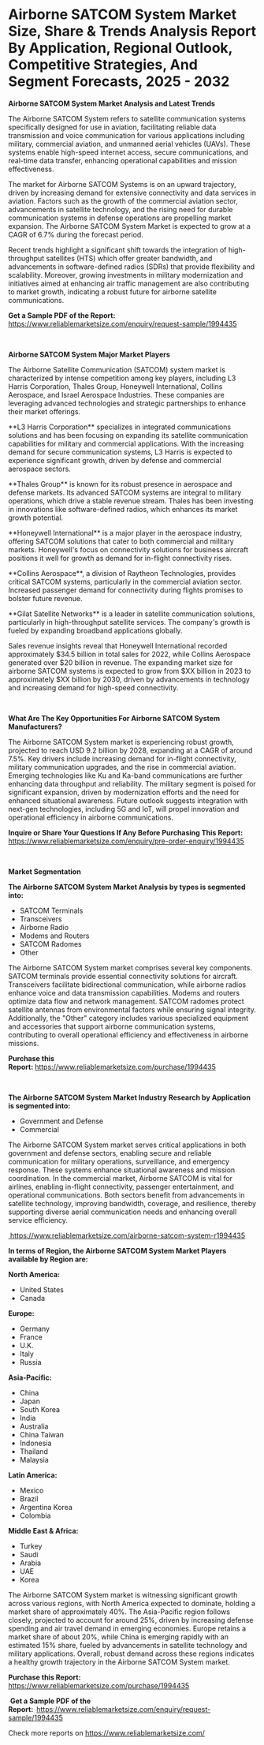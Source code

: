 <p><h1>Airborne SATCOM System Market Size, Share & Trends Analysis Report By Application, Regional Outlook, Competitive Strategies, And Segment Forecasts, 2025 - 2032</h1></p><p><strong>Airborne SATCOM System Market Analysis and Latest Trends</strong></p>
<p><p>The Airborne SATCOM System refers to satellite communication systems specifically designed for use in aviation, facilitating reliable data transmission and voice communication for various applications including military, commercial aviation, and unmanned aerial vehicles (UAVs). These systems enable high-speed internet access, secure communications, and real-time data transfer, enhancing operational capabilities and mission effectiveness.</p><p>The market for Airborne SATCOM Systems is on an upward trajectory, driven by increasing demand for extensive connectivity and data services in aviation. Factors such as the growth of the commercial aviation sector, advancements in satellite technology, and the rising need for durable communication systems in defense operations are propelling market expansion. The Airborne SATCOM System Market is expected to grow at a CAGR of 6.7% during the forecast period. </p><p>Recent trends highlight a significant shift towards the integration of high-throughput satellites (HTS) which offer greater bandwidth, and advancements in software-defined radios (SDRs) that provide flexibility and scalability. Moreover, growing investments in military modernization and initiatives aimed at enhancing air traffic management are also contributing to market growth, indicating a robust future for airborne satellite communications.</p></p>
<p><strong>Get a Sample PDF of the Report:&nbsp;</strong> <a href="https://www.reliablemarketsize.com/enquiry/request-sample/1994435?utm_campaign=2344&utm_medium=2&utm_source=Github&utm_content=ia&utm_term=15022025&utm_id=airborne-satcom-system">https://www.reliablemarketsize.com/enquiry/request-sample/1994435</a></p>
<p>&nbsp;</p>
<p><strong>Airborne SATCOM System Major Market Players</strong></p>
<p><p>The Airborne Satellite Communication (SATCOM) system market is characterized by intense competition among key players, including L3 Harris Corporation, Thales Group, Honeywell International, Collins Aerospace, and Israel Aerospace Industries. These companies are leveraging advanced technologies and strategic partnerships to enhance their market offerings.</p><p>**L3 Harris Corporation** specializes in integrated communications solutions and has been focusing on expanding its satellite communication capabilities for military and commercial applications. With the increasing demand for secure communication systems, L3 Harris is expected to experience significant growth, driven by defense and commercial aerospace sectors.</p><p>**Thales Group** is known for its robust presence in aerospace and defense markets. Its advanced SATCOM systems are integral to military operations, which drive a stable revenue stream. Thales has been investing in innovations like software-defined radios, which enhances its market growth potential.</p><p>**Honeywell International** is a major player in the aerospace industry, offering SATCOM solutions that cater to both commercial and military markets. Honeywell's focus on connectivity solutions for business aircraft positions it well for growth as demand for in-flight connectivity rises.</p><p>**Collins Aerospace**, a division of Raytheon Technologies, provides critical SATCOM systems, particularly in the commercial aviation sector. Increased passenger demand for connectivity during flights promises to bolster future revenue.</p><p>**Gilat Satellite Networks** is a leader in satellite communication solutions, particularly in high-throughput satellite services. The company's growth is fueled by expanding broadband applications globally.</p><p>Sales revenue insights reveal that Honeywell International recorded approximately $34.5 billion in total sales for 2022, while Collins Aerospace generated over $20 billion in revenue. The expanding market size for airborne SATCOM systems is expected to grow from $XX billion in 2023 to approximately $XX billion by 2030, driven by advancements in technology and increasing demand for high-speed connectivity.</p></p>
<p>&nbsp;</p>
<p><strong>What Are The Key Opportunities For Airborne SATCOM System Manufacturers?</strong></p>
<p><p>The Airborne SATCOM System market is experiencing robust growth, projected to reach USD 9.2 billion by 2028, expanding at a CAGR of around 7.5%. Key drivers include increasing demand for in-flight connectivity, military communication upgrades, and the rise in commercial aviation. Emerging technologies like Ku and Ka-band communications are further enhancing data throughput and reliability. The military segment is poised for significant expansion, driven by modernization efforts and the need for enhanced situational awareness. Future outlook suggests integration with next-gen technologies, including 5G and IoT, will propel innovation and operational efficiency in airborne communications.</p></p>
<p><strong>Inquire or Share Your Questions If Any Before Purchasing This Report:</strong> <a href="https://www.reliablemarketsize.com/enquiry/pre-order-enquiry/1994435?utm_campaign=2344&utm_medium=2&utm_source=Github&utm_content=ia&utm_term=15022025&utm_id=airborne-satcom-system">https://www.reliablemarketsize.com/enquiry/pre-order-enquiry/1994435</a></p>
<p>&nbsp;</p>
<p><strong>Market Segmentation</strong></p>
<p><strong>The Airborne SATCOM System Market Analysis by types is segmented into:</strong></p>
<p><ul><li>SATCOM Terminals</li><li>Transceivers</li><li>Airborne Radio</li><li>Modems and Routers</li><li>SATCOM Radomes</li><li>Other</li></ul></p>
<p><p>The Airborne SATCOM System market comprises several key components. SATCOM terminals provide essential connectivity solutions for aircraft. Transceivers facilitate bidirectional communication, while airborne radios enhance voice and data transmission capabilities. Modems and routers optimize data flow and network management. SATCOM radomes protect satellite antennas from environmental factors while ensuring signal integrity. Additionally, the "Other" category includes various specialized equipment and accessories that support airborne communication systems, contributing to overall operational efficiency and effectiveness in airborne missions.</p></p>
<p><strong>Purchase this Report:&nbsp;</strong><a href="https://www.reliablemarketsize.com/purchase/1994435?utm_campaign=2344&utm_medium=2&utm_source=Github&utm_content=ia&utm_term=15022025&utm_id=airborne-satcom-system">https://www.reliablemarketsize.com/purchase/1994435</a></p>
<p>&nbsp;</p>
<p><strong>The Airborne SATCOM System Market Industry Research by Application is segmented into:</strong></p>
<p><ul><li>Government and Defense</li><li>Commercial</li></ul></p>
<p><p>The Airborne SATCOM System market serves critical applications in both government and defense sectors, enabling secure and reliable communication for military operations, surveillance, and emergency response. These systems enhance situational awareness and mission coordination. In the commercial market, Airborne SATCOM is vital for airlines, enabling in-flight connectivity, passenger entertainment, and operational communications. Both sectors benefit from advancements in satellite technology, improving bandwidth, coverage, and resilience, thereby supporting diverse aerial communication needs and enhancing overall service efficiency.</p></p>
<p><a href="https://www.reliablemarketsize.com/airborne-satcom-system-r1994435?utm_campaign=2344&utm_medium=2&utm_source=Github&utm_content=ia&utm_term=15022025&utm_id=airborne-satcom-system">&nbsp;https://www.reliablemarketsize.com/airborne-satcom-system-r1994435</a></p>
<p><strong>In terms of Region, the Airborne SATCOM System Market Players available by Region are:</strong></p>
<p>
    <p> <strong> North America: </strong>
        <ul>
            <li>United States</li>
            <li>Canada</li>
        </ul>
        </p> 
    <p> <strong> Europe: </strong>
        <ul>
            <li>Germany</li>
            <li>France</li>
            <li>U.K.</li>
            <li>Italy</li>
            <li>Russia</li>
        </ul>
        </p> 
    <p> <strong> Asia-Pacific: </strong>
        <ul>
            <li>China</li>
            <li>Japan</li>
            <li>South Korea</li>
            <li>India</li>
            <li>Australia</li>
            <li>China Taiwan</li>
            <li>Indonesia</li>
            <li>Thailand</li>
            <li>Malaysia</li>
        </ul>
        </p> 
    <p> <strong> Latin America: </strong>
        <ul>
            <li>Mexico</li>
            <li>Brazil</li>
            <li>Argentina Korea</li>
            <li>Colombia</li>
        </ul>
        </p> 
    <p> <strong> Middle East & Africa: </strong>
        <ul>
            <li>Turkey</li>
            <li>Saudi</li>
            <li>Arabia</li>
            <li>UAE</li>
            <li>Korea</li>
        </ul>
    </p>
    </p>
<p><p>The Airborne SATCOM System market is witnessing significant growth across various regions, with North America expected to dominate, holding a market share of approximately 40%. The Asia-Pacific region follows closely, projected to account for around 25%, driven by increasing defense spending and air travel demand in emerging economies. Europe retains a market share of about 20%, while China is emerging rapidly with an estimated 15% share, fueled by advancements in satellite technology and military applications. Overall, robust demand across these regions indicates a healthy growth trajectory in the Airborne SATCOM System market.</p></p>
<p><strong>Purchase this Report: </strong><a href="https://www.reliablemarketsize.com/purchase/1994435?utm_campaign=2344&utm_medium=2&utm_source=Github&utm_content=ia&utm_term=15022025&utm_id=airborne-satcom-system">https://www.reliablemarketsize.com/purchase/1994435</a></p>
<p>&nbsp;<strong>Get a Sample PDF of the Report:&nbsp;&nbsp;</strong><a href="https://www.reliablemarketsize.com/enquiry/request-sample/1994435?utm_campaign=2344&utm_medium=2&utm_source=Github&utm_content=ia&utm_term=15022025&utm_id=airborne-satcom-system">https://www.reliablemarketsize.com/enquiry/request-sample/1994435</a></p>
<p><strong></strong></p>
<p>Check more reports on <a href="https://www.reliablemarketsize.com/?utm_campaign=2344&utm_medium=2&utm_source=Github&utm_content=ia&utm_term=15022025&utm_id=airborne-satcom-system">https://www.reliablemarketsize.com/</a></p>